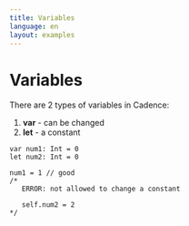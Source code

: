 ```yaml
---
title: Variables
language: en
layout: examples
---
```


# Variables

There are 2 types of variables in Cadence:

1. **var** - can be changed
2. **let** - a constant

```cadence
var num1: Int = 0
let num2: Int = 0

num1 = 1 // good
/*
   ERROR: not allowed to change a constant
   
   self.num2 = 2
*/
```

